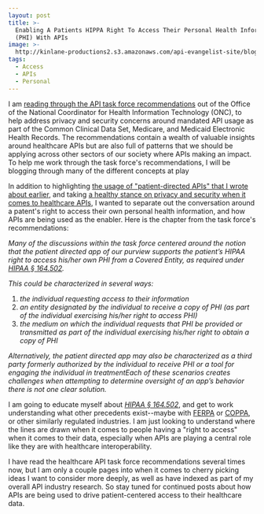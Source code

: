 ```yaml
---
layout: post
title: >-
  Enabling A Patients HIPPA Right To Access Their Personal Health Information
  (PHI) With APIs
image: >-
  http://kinlane-productions2.s3.amazonaws.com/api-evangelist-site/blog/DDOD-agency-icon-blog-feature-image-640x380-2016-01-22-2.jpg
tags:
  - Access
  - APIs
  - Personal
---
```

I am [reading through the API task force recommendations](https://www.healthit.gov/facas/sites/faca/files/SingleSourceofTruth-APITFRecommendations.pdf) out of the Office of the National Coordinator for Health Information Technology (ONC), to help address privacy and security concerns around mandated API usage as part of the Common Clinical Data Set, Medicare, and Medicaid Electronic Health Records. The recommendations contain a wealth of valuable insights around healthcare APIs but are also full of patterns that we should be applying across other sectors of our society where APIs making an impact. To help me work through the task force's recommendations, I will be blogging through many of the different concepts at play

In addition to highlighting [the usage of "patient-directed APIs" that I wrote about earlier](http://apievangelist.com/2016/05/10/the-concept-of-patientdirected-apis/), and taking [a healthy stance on privacy and security when it comes to healthcare APIs](http://apievangelist.com/2016/05/10/a-healthy-stance-on-privacy-and-security-when-it-comes-to-healthcare-apis/), I wanted to separate out the conversation around a patent's right to access their own personal health information, and how APIs are being used as the enabler. Here is the chapter from the task force's recommendations:

_Many of the discussions within the task force centered around the notion that the patient directed app of our purview supports the patient’s HIPAA right to access his/her own PHI from a Covered Entity, as required under [HIPAA § 164.502](https://www.law.cornell.edu/cfr/text/45/164.502)._

_This could be characterized in several ways:_

1.  _the individual requesting access to their information_
2.  _an entity designated by the individual to receive a copy of PHI (as part of the individual exercising his/her right to access PHI)_
3.  _the medium on which the individual requests that PHI be provided or transmitted as part of the individual exercising his/her right to obtain a copy of PHI_

_Alternatively, the patient directed app may also be characterized as a third party formerly authorized by the individual to receive PHI or a tool for engaging the individual in treatmentEach of these scenarios creates challenges when attempting to determine oversight of an app’s behavior there is not one clear solution._

I am going to educate myself about _[HIPAA § 164.502](https://www.law.cornell.edu/cfr/text/45/164.502)_, and get to work understanding what other precedents exist--maybe with [FERPA](http://www2.ed.gov/policy/gen/guid/fpco/ferpa/index.html) or [COPPA](https://www.ftc.gov/tips-advice/business-center/guidance/complying-coppa-frequently-asked-questions), or other similarly regulated industries. I am just looking to understand where the lines are drawn when it comes to people having a "right to access" when it comes to their data, especially when APIs are playing a central role like they are with healthcare interoperability. 

I have read the healthcare API task force recommendations several times now, but I am only a couple pages into when it comes to cherry picking ideas I want to consider more deeply, as well as have indexed as part of my overall API industry research. So stay tuned for continued posts about how APIs are being used to drive patient-centered access to their healthcare data.